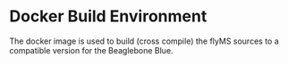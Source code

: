 # Docker Build Environment

The docker image is used to build (cross compile) the flyMS sources to a compatible version for the Beaglebone Blue.
